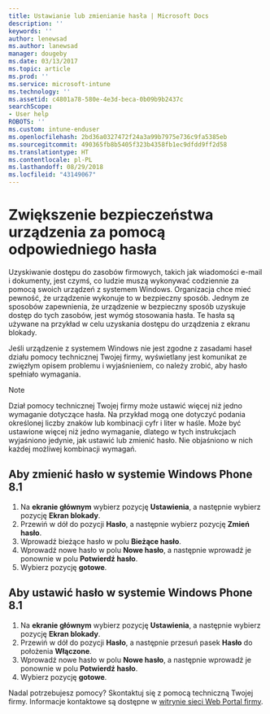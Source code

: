 ```yaml
---
title: Ustawianie lub zmienianie hasła | Microsoft Docs
description: ''
keywords: ''
author: lenewsad
ms.author: lanewsad
manager: dougeby
ms.date: 03/13/2017
ms.topic: article
ms.prod: ''
ms.service: microsoft-intune
ms.technology: ''
ms.assetid: c4801a78-580e-4e3d-beca-0b09b9b2437c
searchScope:
- User help
ROBOTS: ''
ms.custom: intune-enduser
ms.openlocfilehash: 2bd36a0327472f24a3a99b7975e736c9fa5385eb
ms.sourcegitcommit: 490365fb8b5405f323b4358fb1ec9dfdd9ff2d58
ms.translationtype: HT
ms.contentlocale: pl-PL
ms.lasthandoff: 08/29/2018
ms.locfileid: "43149067"
---
```

# <a name="make-your-device-safer-with-the-right-password"></a>Zwiększenie bezpieczeństwa urządzenia za pomocą odpowiedniego hasła

Uzyskiwanie dostępu do zasobów firmowych, takich jak wiadomości e-mail i dokumenty, jest czymś, co ludzie muszą wykonywać codziennie za pomocą swoich urządzeń z systemem Windows. Organizacja chce mieć pewność, że urządzenie wykonuje to w bezpieczny sposób. Jednym ze sposobów zapewnienia, że urządzenie w bezpieczny sposób uzyskuje dostęp do tych zasobów, jest wymóg stosowania hasła. Te hasła są używane na przykład w celu uzyskania dostępu do urządzenia z ekranu blokady.

Jeśli urządzenie z systemem Windows nie jest zgodne z zasadami haseł działu pomocy technicznej Twojej firmy, wyświetlany jest komunikat ze zwięzłym opisem problemu i wyjaśnieniem, co należy zrobić, aby hasło spełniało wymagania.

> [!Note]
> Dział pomocy technicznej Twojej firmy może ustawić więcej niż jedno wymaganie dotyczące hasła. Na przykład mogą one dotyczyć podania określonej liczby znaków lub kombinacji cyfr i liter w haśle. Może być ustawione więcej niż jedno wymaganie, dlatego w tych instrukcjach wyjaśniono jedynie, jak ustawić lub zmienić hasło. Nie objaśniono w nich każdej możliwej kombinacji wymagań.

## <a name="to-change-your-password-on-windows-phone-81"></a>Aby zmienić hasło w systemie Windows Phone 8.1

1. Na **ekranie głównym** wybierz pozycję **Ustawienia**, a następnie wybierz pozycję **Ekran blokady**.
2. Przewiń w dół do pozycji **Hasło**, a następnie wybierz pozycję **Zmień hasło**.
3. Wprowadź bieżące hasło w polu **Bieżące hasło**.
4. Wprowadź nowe hasło w polu **Nowe hasło**, a następnie wprowadź je ponownie w polu **Potwierdź hasło**.
4. Wybierz pozycję **gotowe**.

## <a name="to-set-your-password-on-windows-phone-81"></a>Aby ustawić hasło w systemie Windows Phone 8.1

1. Na **ekranie głównym** wybierz pozycję **Ustawienia**, a następnie wybierz pozycję **Ekran blokady**.
2. Przewiń w dół do pozycji **Hasło**, a następnie przesuń pasek **Hasło** do położenia **Włączone**.
3. Wprowadź nowe hasło w polu **Nowe hasło**, a następnie wprowadź je ponownie w polu **Potwierdź hasło**.
4. Wybierz pozycję **gotowe**.

Nadal potrzebujesz pomocy? Skontaktuj się z pomocą techniczną Twojej firmy. Informacje kontaktowe są dostępne w [witrynie sieci Web Portal firmy](https://go.microsoft.com/fwlink/?linkid=2010980).
